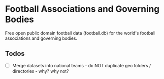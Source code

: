 # Football Associations and Governing Bodies

Free open public domain football data (football.db)
for the world's football associations and governing bodies.


## Todos

- [ ] Merge datasets into national teams - do NOT duplicate geo folders / directories - why? why not?


